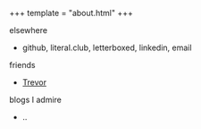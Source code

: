 +++
template = "about.html"
+++

elsewhere
- github, literal.club, letterboxed, linkedin, email

friends
- [Trevor](http://trevorshp.com)

blogs I admire
- ..

